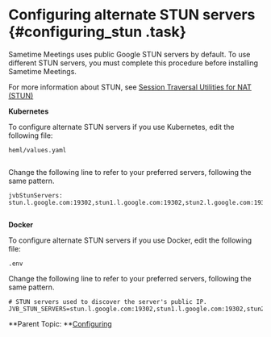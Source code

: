 # Configuring alternate STUN servers {#configuring_stun .task}

Sametime Meetings uses public Google STUN servers by default. To use different STUN servers, you must complete this procedure before installing Sametime Meetings.

For more information about STUN, see [Session Traversal Utilities for NAT \(STUN\)](session_traversal_utilities.md)

**Kubernetes**

To configure alternate STUN servers if you use Kubernetes, edit the following file:

```
heml/values.yaml 
            
```

Change the following line to refer to your preferred servers, following the same pattern.

```
jvbStunServers: stun.l.google.com:19302,stun1.l.google.com:19302,stun2.l.google.com:19302
            
```

**Docker**

To configure alternate STUN servers if you use Docker, edit the following file:

```
.env
```

Change the following line to refer to your preferred servers, following the same pattern.

```
# STUN servers used to discover the server's public IP.
JVB_STUN_SERVERS=stun.l.google.com:19302,stun1.l.google.com:19302,stun2.l.google.com:19302
```

**Parent Topic: **[Configuring](configuring.md)

